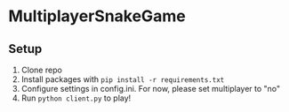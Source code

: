 # MultiplayerSnakeGame

## Setup

1. Clone repo
2. Install packages with `pip install -r requirements.txt`
3. Configure settings in config.ini. For now, please set multiplayer to "no"
4. Run `python client.py` to play!
